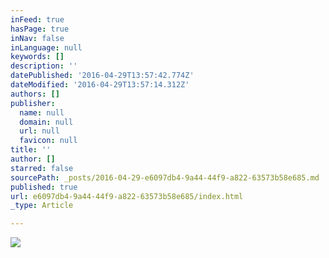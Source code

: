 ```yaml
---
inFeed: true
hasPage: true
inNav: false
inLanguage: null
keywords: []
description: ''
datePublished: '2016-04-29T13:57:42.774Z'
dateModified: '2016-04-29T13:57:14.312Z'
authors: []
publisher:
  name: null
  domain: null
  url: null
  favicon: null
title: ''
author: []
starred: false
sourcePath: _posts/2016-04-29-e6097db4-9a44-44f9-a822-63573b58e685.md
published: true
url: e6097db4-9a44-44f9-a822-63573b58e685/index.html
_type: Article

---
```

![](https://the-grid-user-content.s3-us-west-2.amazonaws.com/4128a4f4-e173-40c8-9976-3e1a0759a78c.jpg)